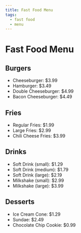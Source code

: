 ```yaml
---
title: Fast Food Menu
tags:
  - fast food
  - menu
---
```


# Fast Food Menu

## Burgers

- Cheeseburger: $3.99
- Hamburger: $3.49
- Double Cheeseburger: $4.99
- Bacon Cheeseburger: $4.49

## Fries

- Regular Fries: $1.99
- Large Fries: $2.99
- Chili Cheese Fries: $3.99

## Drinks

- Soft Drink (small): $1.29
- Soft Drink (medium): $1.79
- Soft Drink (large): $2.19
- Milkshake (small): $2.99
- Milkshake (large): $3.99

## Desserts

- Ice Cream Cone: $1.29
- Sundae: $2.49
- Chocolate Chip Cookie: $0.99
